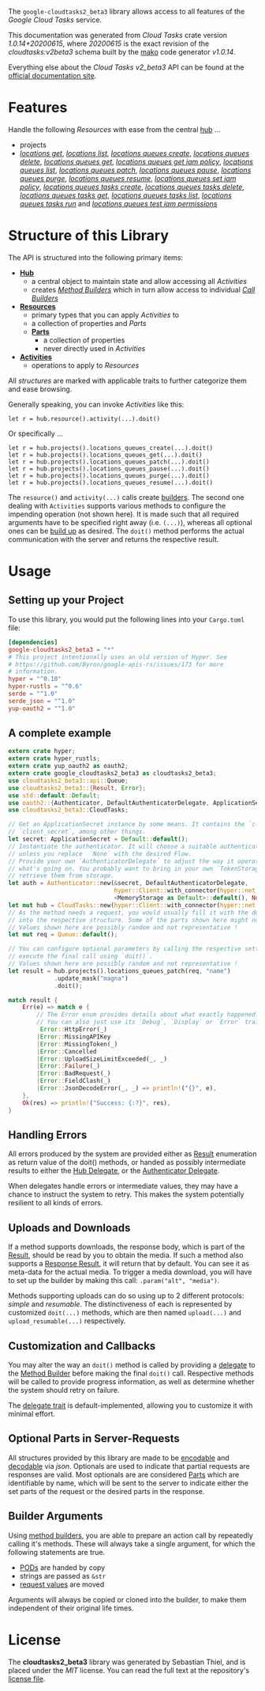 <!---
DO NOT EDIT !
This file was generated automatically from 'src/mako/api/README.md.mako'
DO NOT EDIT !
-->
The `google-cloudtasks2_beta3` library allows access to all features of the *Google Cloud Tasks* service.

This documentation was generated from *Cloud Tasks* crate version *1.0.14+20200615*, where *20200615* is the exact revision of the *cloudtasks:v2beta3* schema built by the [mako](http://www.makotemplates.org/) code generator *v1.0.14*.

Everything else about the *Cloud Tasks* *v2_beta3* API can be found at the
[official documentation site](https://cloud.google.com/tasks/).
# Features

Handle the following *Resources* with ease from the central [hub](https://docs.rs/google-cloudtasks2_beta3/1.0.14+20200615/google_cloudtasks2_beta3/CloudTasks) ... 

* projects
 * [*locations get*](https://docs.rs/google-cloudtasks2_beta3/1.0.14+20200615/google_cloudtasks2_beta3/api::ProjectLocationGetCall), [*locations list*](https://docs.rs/google-cloudtasks2_beta3/1.0.14+20200615/google_cloudtasks2_beta3/api::ProjectLocationListCall), [*locations queues create*](https://docs.rs/google-cloudtasks2_beta3/1.0.14+20200615/google_cloudtasks2_beta3/api::ProjectLocationQueueCreateCall), [*locations queues delete*](https://docs.rs/google-cloudtasks2_beta3/1.0.14+20200615/google_cloudtasks2_beta3/api::ProjectLocationQueueDeleteCall), [*locations queues get*](https://docs.rs/google-cloudtasks2_beta3/1.0.14+20200615/google_cloudtasks2_beta3/api::ProjectLocationQueueGetCall), [*locations queues get iam policy*](https://docs.rs/google-cloudtasks2_beta3/1.0.14+20200615/google_cloudtasks2_beta3/api::ProjectLocationQueueGetIamPolicyCall), [*locations queues list*](https://docs.rs/google-cloudtasks2_beta3/1.0.14+20200615/google_cloudtasks2_beta3/api::ProjectLocationQueueListCall), [*locations queues patch*](https://docs.rs/google-cloudtasks2_beta3/1.0.14+20200615/google_cloudtasks2_beta3/api::ProjectLocationQueuePatchCall), [*locations queues pause*](https://docs.rs/google-cloudtasks2_beta3/1.0.14+20200615/google_cloudtasks2_beta3/api::ProjectLocationQueuePauseCall), [*locations queues purge*](https://docs.rs/google-cloudtasks2_beta3/1.0.14+20200615/google_cloudtasks2_beta3/api::ProjectLocationQueuePurgeCall), [*locations queues resume*](https://docs.rs/google-cloudtasks2_beta3/1.0.14+20200615/google_cloudtasks2_beta3/api::ProjectLocationQueueResumeCall), [*locations queues set iam policy*](https://docs.rs/google-cloudtasks2_beta3/1.0.14+20200615/google_cloudtasks2_beta3/api::ProjectLocationQueueSetIamPolicyCall), [*locations queues tasks create*](https://docs.rs/google-cloudtasks2_beta3/1.0.14+20200615/google_cloudtasks2_beta3/api::ProjectLocationQueueTaskCreateCall), [*locations queues tasks delete*](https://docs.rs/google-cloudtasks2_beta3/1.0.14+20200615/google_cloudtasks2_beta3/api::ProjectLocationQueueTaskDeleteCall), [*locations queues tasks get*](https://docs.rs/google-cloudtasks2_beta3/1.0.14+20200615/google_cloudtasks2_beta3/api::ProjectLocationQueueTaskGetCall), [*locations queues tasks list*](https://docs.rs/google-cloudtasks2_beta3/1.0.14+20200615/google_cloudtasks2_beta3/api::ProjectLocationQueueTaskListCall), [*locations queues tasks run*](https://docs.rs/google-cloudtasks2_beta3/1.0.14+20200615/google_cloudtasks2_beta3/api::ProjectLocationQueueTaskRunCall) and [*locations queues test iam permissions*](https://docs.rs/google-cloudtasks2_beta3/1.0.14+20200615/google_cloudtasks2_beta3/api::ProjectLocationQueueTestIamPermissionCall)




# Structure of this Library

The API is structured into the following primary items:

* **[Hub](https://docs.rs/google-cloudtasks2_beta3/1.0.14+20200615/google_cloudtasks2_beta3/CloudTasks)**
    * a central object to maintain state and allow accessing all *Activities*
    * creates [*Method Builders*](https://docs.rs/google-cloudtasks2_beta3/1.0.14+20200615/google_cloudtasks2_beta3/client::MethodsBuilder) which in turn
      allow access to individual [*Call Builders*](https://docs.rs/google-cloudtasks2_beta3/1.0.14+20200615/google_cloudtasks2_beta3/client::CallBuilder)
* **[Resources](https://docs.rs/google-cloudtasks2_beta3/1.0.14+20200615/google_cloudtasks2_beta3/client::Resource)**
    * primary types that you can apply *Activities* to
    * a collection of properties and *Parts*
    * **[Parts](https://docs.rs/google-cloudtasks2_beta3/1.0.14+20200615/google_cloudtasks2_beta3/client::Part)**
        * a collection of properties
        * never directly used in *Activities*
* **[Activities](https://docs.rs/google-cloudtasks2_beta3/1.0.14+20200615/google_cloudtasks2_beta3/client::CallBuilder)**
    * operations to apply to *Resources*

All *structures* are marked with applicable traits to further categorize them and ease browsing.

Generally speaking, you can invoke *Activities* like this:

```Rust,ignore
let r = hub.resource().activity(...).doit()
```

Or specifically ...

```ignore
let r = hub.projects().locations_queues_create(...).doit()
let r = hub.projects().locations_queues_get(...).doit()
let r = hub.projects().locations_queues_patch(...).doit()
let r = hub.projects().locations_queues_pause(...).doit()
let r = hub.projects().locations_queues_purge(...).doit()
let r = hub.projects().locations_queues_resume(...).doit()
```

The `resource()` and `activity(...)` calls create [builders][builder-pattern]. The second one dealing with `Activities` 
supports various methods to configure the impending operation (not shown here). It is made such that all required arguments have to be 
specified right away (i.e. `(...)`), whereas all optional ones can be [build up][builder-pattern] as desired.
The `doit()` method performs the actual communication with the server and returns the respective result.

# Usage

## Setting up your Project

To use this library, you would put the following lines into your `Cargo.toml` file:

```toml
[dependencies]
google-cloudtasks2_beta3 = "*"
# This project intentionally uses an old version of Hyper. See
# https://github.com/Byron/google-apis-rs/issues/173 for more
# information.
hyper = "^0.10"
hyper-rustls = "^0.6"
serde = "^1.0"
serde_json = "^1.0"
yup-oauth2 = "^1.0"
```

## A complete example

```Rust
extern crate hyper;
extern crate hyper_rustls;
extern crate yup_oauth2 as oauth2;
extern crate google_cloudtasks2_beta3 as cloudtasks2_beta3;
use cloudtasks2_beta3::api::Queue;
use cloudtasks2_beta3::{Result, Error};
use std::default::Default;
use oauth2::{Authenticator, DefaultAuthenticatorDelegate, ApplicationSecret, MemoryStorage};
use cloudtasks2_beta3::CloudTasks;

// Get an ApplicationSecret instance by some means. It contains the `client_id` and 
// `client_secret`, among other things.
let secret: ApplicationSecret = Default::default();
// Instantiate the authenticator. It will choose a suitable authentication flow for you, 
// unless you replace  `None` with the desired Flow.
// Provide your own `AuthenticatorDelegate` to adjust the way it operates and get feedback about 
// what's going on. You probably want to bring in your own `TokenStorage` to persist tokens and
// retrieve them from storage.
let auth = Authenticator::new(&secret, DefaultAuthenticatorDelegate,
                              hyper::Client::with_connector(hyper::net::HttpsConnector::new(hyper_rustls::TlsClient::new())),
                              <MemoryStorage as Default>::default(), None);
let mut hub = CloudTasks::new(hyper::Client::with_connector(hyper::net::HttpsConnector::new(hyper_rustls::TlsClient::new())), auth);
// As the method needs a request, you would usually fill it with the desired information
// into the respective structure. Some of the parts shown here might not be applicable !
// Values shown here are possibly random and not representative !
let mut req = Queue::default();

// You can configure optional parameters by calling the respective setters at will, and
// execute the final call using `doit()`.
// Values shown here are possibly random and not representative !
let result = hub.projects().locations_queues_patch(req, "name")
             .update_mask("magna")
             .doit();

match result {
    Err(e) => match e {
        // The Error enum provides details about what exactly happened.
        // You can also just use its `Debug`, `Display` or `Error` traits
         Error::HttpError(_)
        |Error::MissingAPIKey
        |Error::MissingToken(_)
        |Error::Cancelled
        |Error::UploadSizeLimitExceeded(_, _)
        |Error::Failure(_)
        |Error::BadRequest(_)
        |Error::FieldClash(_)
        |Error::JsonDecodeError(_, _) => println!("{}", e),
    },
    Ok(res) => println!("Success: {:?}", res),
}

```
## Handling Errors

All errors produced by the system are provided either as [Result](https://docs.rs/google-cloudtasks2_beta3/1.0.14+20200615/google_cloudtasks2_beta3/client::Result) enumeration as return value of
the doit() methods, or handed as possibly intermediate results to either the 
[Hub Delegate](https://docs.rs/google-cloudtasks2_beta3/1.0.14+20200615/google_cloudtasks2_beta3/client::Delegate), or the [Authenticator Delegate](https://docs.rs/yup-oauth2/*/yup_oauth2/trait.AuthenticatorDelegate.html).

When delegates handle errors or intermediate values, they may have a chance to instruct the system to retry. This 
makes the system potentially resilient to all kinds of errors.

## Uploads and Downloads
If a method supports downloads, the response body, which is part of the [Result](https://docs.rs/google-cloudtasks2_beta3/1.0.14+20200615/google_cloudtasks2_beta3/client::Result), should be
read by you to obtain the media.
If such a method also supports a [Response Result](https://docs.rs/google-cloudtasks2_beta3/1.0.14+20200615/google_cloudtasks2_beta3/client::ResponseResult), it will return that by default.
You can see it as meta-data for the actual media. To trigger a media download, you will have to set up the builder by making
this call: `.param("alt", "media")`.

Methods supporting uploads can do so using up to 2 different protocols: 
*simple* and *resumable*. The distinctiveness of each is represented by customized 
`doit(...)` methods, which are then named `upload(...)` and `upload_resumable(...)` respectively.

## Customization and Callbacks

You may alter the way an `doit()` method is called by providing a [delegate](https://docs.rs/google-cloudtasks2_beta3/1.0.14+20200615/google_cloudtasks2_beta3/client::Delegate) to the 
[Method Builder](https://docs.rs/google-cloudtasks2_beta3/1.0.14+20200615/google_cloudtasks2_beta3/client::CallBuilder) before making the final `doit()` call. 
Respective methods will be called to provide progress information, as well as determine whether the system should 
retry on failure.

The [delegate trait](https://docs.rs/google-cloudtasks2_beta3/1.0.14+20200615/google_cloudtasks2_beta3/client::Delegate) is default-implemented, allowing you to customize it with minimal effort.

## Optional Parts in Server-Requests

All structures provided by this library are made to be [encodable](https://docs.rs/google-cloudtasks2_beta3/1.0.14+20200615/google_cloudtasks2_beta3/client::RequestValue) and 
[decodable](https://docs.rs/google-cloudtasks2_beta3/1.0.14+20200615/google_cloudtasks2_beta3/client::ResponseResult) via *json*. Optionals are used to indicate that partial requests are responses 
are valid.
Most optionals are are considered [Parts](https://docs.rs/google-cloudtasks2_beta3/1.0.14+20200615/google_cloudtasks2_beta3/client::Part) which are identifiable by name, which will be sent to 
the server to indicate either the set parts of the request or the desired parts in the response.

## Builder Arguments

Using [method builders](https://docs.rs/google-cloudtasks2_beta3/1.0.14+20200615/google_cloudtasks2_beta3/client::CallBuilder), you are able to prepare an action call by repeatedly calling it's methods.
These will always take a single argument, for which the following statements are true.

* [PODs][wiki-pod] are handed by copy
* strings are passed as `&str`
* [request values](https://docs.rs/google-cloudtasks2_beta3/1.0.14+20200615/google_cloudtasks2_beta3/client::RequestValue) are moved

Arguments will always be copied or cloned into the builder, to make them independent of their original life times.

[wiki-pod]: http://en.wikipedia.org/wiki/Plain_old_data_structure
[builder-pattern]: http://en.wikipedia.org/wiki/Builder_pattern
[google-go-api]: https://github.com/google/google-api-go-client

# License
The **cloudtasks2_beta3** library was generated by Sebastian Thiel, and is placed 
under the *MIT* license.
You can read the full text at the repository's [license file][repo-license].

[repo-license]: https://github.com/Byron/google-apis-rsblob/master/LICENSE.md
